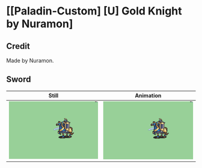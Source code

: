 # [\[Paladin-Custom\] \[U\] Gold Knight by Nuramon]

## Credit

Made by Nuramon.
	
## Sword

| Still | Animation |
| :---: | :-------: |
| ![Sword still](./Sword_000.png) | ![Sword animation](./Sword.gif) |
